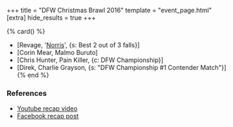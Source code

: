 +++
title = "DFW Christmas Brawl 2016"
template = "event_page.html"
[extra]
hide_results = true
+++

{% card() %}
- [Revage, '[Norris](@/w/isnorr.md)', {s: Best 2 out of 3 falls}]
- [Corin Mear, Malmo Buruto]
- [Chris Hunter, Pain Killer, {c: DFW Championship}]
- [Direk, Charlie Grayson, {s: "DFW Championship #1 Contender Match"}]
{% end %}



### References

* [Youtube recap video](https://www.youtube.com/watch?v=2Z6laO3Fq8E)
* [Facebook recap post](https://www.facebook.com/DreamFactoryWrestling/posts/pfbid0XEhCbdnXJ3jhNtkPryh2yXvpVufw2Pp9KzW3CzotnQRLHbZzbr5yryBq8QUXhwypl)
